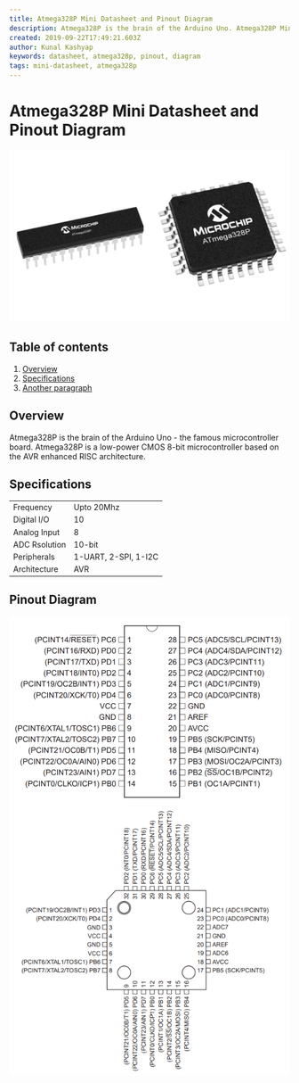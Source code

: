```yaml
---
title: Atmega328P Mini Datasheet and Pinout Diagram
description: Atmega328P is the brain of the Arduino Uno. Atmega328P Mini Datasheet contains only the relevant information of Atmega328P that you need frequently
created: 2019-09-22T17:49:21.603Z
author: Kunal Kashyap
keywords: datasheet, atmega328p, pinout, diagram
tags: mini-datasheet, atmega328p
---
```


# Atmega328P Mini Datasheet and Pinout Diagram
![Atmega328P Datasheet and Pinout Diagram](/media/ic/atmega328p/atmega328p_ics.png "Atmega328P Datasheet and Pinout Diagram")


## Table of contents
1. [Overview](#Overview)
2. [Specifications](#Specifications)
3. [Another paragraph](#paragraph2)

## Overview <a name="Overview"></a>
Atmega328P is the brain of the Arduino Uno - the famous microcontroller board.
Atmega328P is a low-power CMOS 8-bit microcontroller based on the AVR enhanced RISC architecture.

## Specifications <a name="Specifications"></a>
|||
|-|-|
|Frequency|Upto 20Mhz|
|Digital I/O|10|
|Analog Input|8|
|ADC Rsolution|10-bit|
|Peripherals|1-UART, 2-SPI, 1-I2C|
|Architecture|AVR|


## Pinout Diagram <a name="Pinout"></a>
![atmega328p 28pin pdip package pinout diagram](/media/ic/atmega328p/atmega328p_28pin_pdip_package_pinout.PNG "DIP Atmega328P")
![atmega328p 32pin tqfp package pinout diagram](/media/ic/atmega328p/atmega328p_32pin_tqfp_package_pinout.PNG "TQFP Atmega328P")
